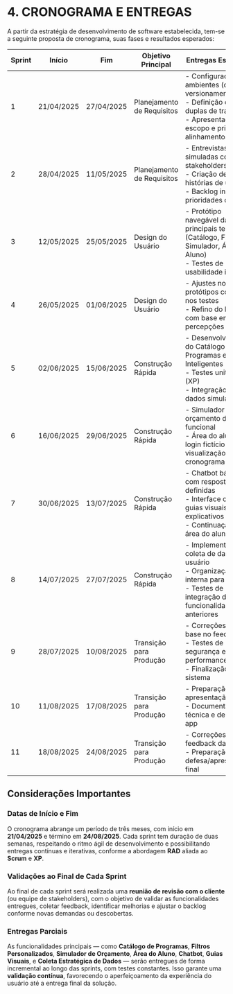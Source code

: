# 4. CRONOGRAMA E ENTREGAS

A partir da estratégia de desenvolvimento de software estabelecida, tem-se a seguinte proposta de cronograma, suas fases e resultados esperados:

| Sprint | Início       | Fim         | Objetivo Principal           | Entregas Esperadas                                                                 | Validação do Cliente                                    |
|--------|--------------|-------------|------------------------------|-------------------------------------------------------------------------------------|----------------------------------------------------------|
| 1      | 21/04/2025   | 27/04/2025  | Planejamento de Requisitos  | - Configuração de ambientes (dev e versionamento)  <br> - Definição de duplas de trabalho <br> - Apresentação do escopo e primeiros alinhamentos | Confirmação da estrutura de trabalho e ferramentas       |
| 2      | 28/04/2025   | 11/05/2025  | Planejamento de Requisitos  | - Entrevistas simuladas com stakeholders <br> - Criação de histórias de usuário <br> - Backlog inicial com prioridades definidas               | Aprovação dos requisitos e backlog inicial              |
| 3      | 12/05/2025   | 25/05/2025  | Design do Usuário            | - Protótipo navegável das principais telas (Catálogo, Filtros, Simulador, Área do Aluno) <br> - Testes de usabilidade iniciais                 | Feedback sobre protótipos e usabilidade                 |
| 4      | 26/05/2025   | 01/06/2025  | Design do Usuário            | - Ajustes nos protótipos com base nos testes <br> - Refino do backlog com base em novas percepções                                             | Validação do protótipo final                           |
| 5      | 02/06/2025   | 15/06/2025  | Construção Rápida            | - Desenvolvimento do Catálogo de Programas e Filtros Inteligentes <br> - Testes unitários (XP) <br> - Integração com dados simulados           | Validação da navegação e filtros                        |
| 6      | 16/06/2025   | 29/06/2025  | Construção Rápida            | - Simulador de orçamento dinâmico funcional <br> - Área do aluno com login fictício e visualização de cronograma                              | Feedback sobre experiência de simulação e acesso        |
| 7      | 30/06/2025   | 13/07/2025  | Construção Rápida            | - Chatbot básico com respostas pré-definidas <br> - Interface com os guias visuais e explicativos <br> - Continuação da área do aluno         | Testes com grupo de usuários (validação UX)             |
| 8      | 14/07/2025   | 27/07/2025  | Construção Rápida            | - Implementação da coleta de dados do usuário <br> - Organização interna para envio <br> - Testes de integração de funcionalidades anteriores | Aprovação dos dados coletados e relatórios parciais     |
| 9      | 28/07/2025   | 10/08/2025  | Transição para Produção      | - Correções com base no feedback <br> - Testes de segurança e performance <br> - Finalização do sistema                                       | Validação técnica e aprovações finais de requisitos     |
| 10     | 11/08/2025   | 17/08/2025  | Transição para Produção      | - Preparação da apresentação final <br> - Documentação técnica e de uso do app                                                               | Homologação geral com o cliente                         |
| 11     | 18/08/2025   | 24/08/2025  | Transição para Produção      | - Correções pós-feedback da entrega <br> - Preparação para defesa/apresentação final                                                        | —                                                        |

## Considerações Importantes

### Datas de Início e Fim

O cronograma abrange um período de três meses, com início em **21/04/2025** e término em **24/08/2025**. Cada sprint tem duração de duas semanas, respeitando o ritmo ágil de desenvolvimento e possibilitando entregas contínuas e iterativas, conforme a abordagem **RAD** aliada ao **Scrum** e **XP**.

### Validações ao Final de Cada Sprint

Ao final de cada sprint será realizada uma **reunião de revisão com o cliente** (ou equipe de stakeholders), com o objetivo de validar as funcionalidades entregues, coletar feedback, identificar melhorias e ajustar o backlog conforme novas demandas ou descobertas.

### Entregas Parciais

As funcionalidades principais — como **Catálogo de Programas**, **Filtros Personalizados**, **Simulador de Orçamento**, **Área do Aluno**, **Chatbot**, **Guias Visuais**, e **Coleta Estratégica de Dados** — serão entregues de forma incremental ao longo das sprints, com testes constantes. Isso garante uma **validação contínua**, favorecendo o aperfeiçoamento da experiência do usuário até a entrega final da solução.
